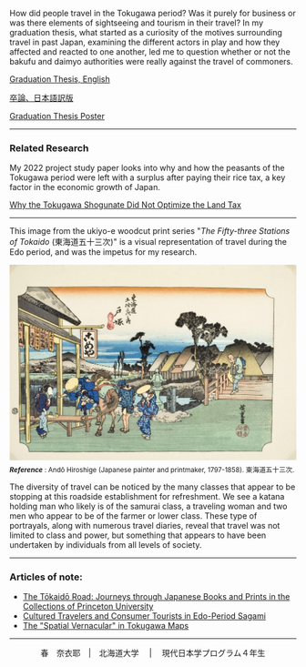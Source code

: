 How did people travel in the Tokugawa period? Was it purely for business or was there elements of sightseeing and tourism in their travel? In my graduation thesis, what started as a curiosity of the motives surrounding travel in past Japan, examining the different actors in play and how they affected and reacted to one another, led me to question whether or not the bakufu and daimyo authorities were really against the travel of commoners. 

[Graduation Thesis, English](Thesis.md)

[卒論、日本語訳版](卒論.md)

[Graduation Thesis Poster](Poster.md)

----

### Related Research
My 2022 project study paper looks into why and how the peasants of the Tokugawa period were left with a surplus after paying their rice tax, a key factor in the  economic growth of Japan. 

[Why the Tokugawa Shogunate Did Not Optimize the Land Tax](ProjectStudy.md)

----


This image from the ukiyo-e woodcut print series "*The Fifty-three Stations of Tokaido* (東海道五十三次)" is a visual representation of travel during the Edo period, and was the impetus for my research. 

![travel](travel.jpg "travel" ) 
<sub>__*Reference*__ :
Andō Hiroshige (Japanese painter and printmaker, 1797-1858). 東海道五十三次. </sub>

The diversity of travel can be noticed by the many classes that appear to be stopping at this roadside establishment for refreshment. We see a katana holding man who likely is of the samurai class, a traveling woman and two men who appear to be of the farmer or lower class. These type of portrayals, along with numerous travel diaries, reveal that travel was not limited to class and power, but something that appears to have been undertaken by individuals from all levels of society.



----
### Articles of note: 
- [The Tōkaidō Road: Journeys through Japanese Books and Prints in the Collections of Princeton University](https://www.jstor.org/stable/10.25290/prinunivlibrchro.73.1.0068)
- [Cultured Travelers and Consumer Tourists in Edo-Period Sagami](https://www.jstor.org/stable/25066305)
- [The "Spatial Vernacular" in Tokugawa Maps](https://www.jstor.org/stable/2658946)

 
-----

<div align="center"> 春　奈衣耶　|　北海道大学 　| 　現代日本学プログラム４年生 
